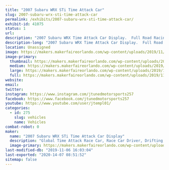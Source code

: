 ```yaml
---
title: "2007 Subaru WRX STi Time Attack Car"
slug: 2007-subaru-wrx-sti-time-attack-car
permalink: /exhibits/2007-subaru-wrx-sti-time-attack-car/
exhibit-id: 41075
status: 1
url: 
description: "2007 Subaru WRX Time Attack Car Display.  Full Road Racing and Time Attack Build that compete's all over the US in racing events.  Base out of Orlando FL."
description-long: "2007 Subaru WRX Time Attack Car Display.  Full Road Racing and Time Attack Build that compete's all over the US in racing events.  Base out of Orlando FL."
location: Unassigned
image: https://makers.makerfaireorlando.com/wp-content/uploads/2019/11/20180512-BV8K7277-1-1024x683.jpg
image-primary:
  thumbnail: https://makers.makerfaireorlando.com/wp-content/uploads/2019/11/20180512-BV8K7277-1-150x150.jpg
  medium: https://makers.makerfaireorlando.com/wp-content/uploads/2019/11/20180512-BV8K7277-1-300x200.jpg
  large: https://makers.makerfaireorlando.com/wp-content/uploads/2019/11/20180512-BV8K7277-1-1024x683.jpg
  full: https://makers.makerfaireorlando.com/wp-content/uploads/2019/11/20180512-BV8K7277-1.jpg
website: 
email: 
twitter: 
instagram: https://www.instagram.com/jtunedmotorsports257
facebook: https://www.facebook.com/jtunedmotorsports257
youtube: https://www.youtube.com/user/jtempl01/
categories:
  - id: 275
    slug: vehicles
    name: Vehicles
combat-robot: 0
maker:
  name: "2007 Subaru WRX STi Time Attack Car Display"
  description: "Global Time Attack Race Car, Race Car Driver, Drifting, Road Racing, Time Attack"
  image-primary: https://makers.makerfaireorlando.com/wp-content/uploads/2019/11/20180512-BV8K7277-1024x683.jpg
last-modified-db: "2019-11-06 16:03:04"
last-exported: "2020-14-07 08:51:52"
sitemap: false
---
```

